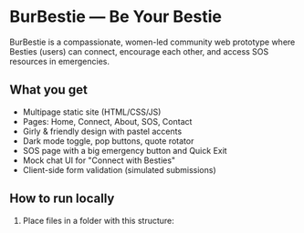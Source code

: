 # BurBestie — Be Your Bestie

BurBestie is a compassionate, women-led community web prototype where Besties (users) can connect, encourage each other, and access SOS resources in emergencies.

## What you get
- Multipage static site (HTML/CSS/JS)
- Pages: Home, Connect, About, SOS, Contact
- Girly & friendly design with pastel accents
- Dark mode toggle, pop buttons, quote rotator
- SOS page with a big emergency button and Quick Exit
- Mock chat UI for "Connect with Besties"
- Client-side form validation (simulated submissions)

## How to run locally
1. Place files in a folder with this structure:
